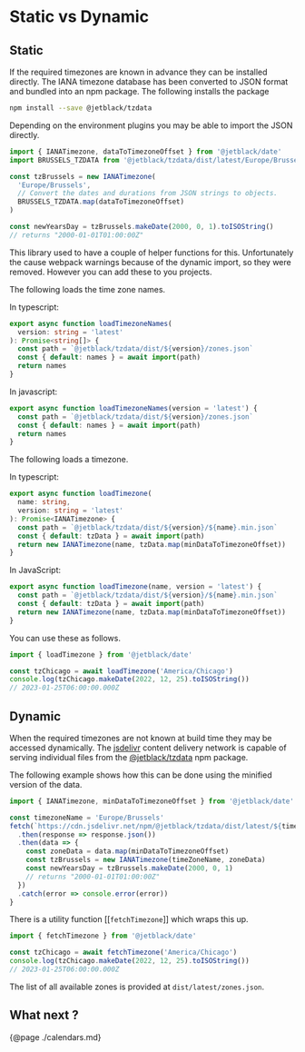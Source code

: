 # Static vs Dynamic

## Static

If the required timezones are known in advance they can be installed directly.
The IANA timezone database has been converted to JSON format and bundled into
an npm package. The following installs the package

```bash
npm install --save @jetblack/tzdata
```

Depending on the environment plugins you may be able to import the JSON directly.

```js
import { IANATimezone, dataToTimezoneOffset } from '@jetblack/date'
import BRUSSELS_TZDATA from '@jetblack/tzdata/dist/latest/Europe/Brussels.json'

const tzBrussels = new IANATimezone(
  'Europe/Brussels',
  // Convert the dates and durations from JSON strings to objects.
  BRUSSELS_TZDATA.map(dataToTimezoneOffset)
)

const newYearsDay = tzBrussels.makeDate(2000, 0, 1).toISOString()
// returns "2000-01-01T01:00:00Z"
```

This library used to have a couple of helper functions for this.
Unfortunately the cause webpack warnings because of the dynamic import,
so they were removed. However you can add these to you projects.

The following loads the time zone names.

In typescript:

```ts
export async function loadTimezoneNames(
  version: string = 'latest'
): Promise<string[]> {
  const path = `@jetblack/tzdata/dist/${version}/zones.json`
  const { default: names } = await import(path)
  return names
}
```

In javascript:

```js
export async function loadTimezoneNames(version = 'latest') {
  const path = `@jetblack/tzdata/dist/${version}/zones.json`
  const { default: names } = await import(path)
  return names
}
```

The following loads a timezone.

In typescript:

```ts
export async function loadTimezone(
  name: string,
  version: string = 'latest'
): Promise<IANATimezone> {
  const path = `@jetblack/tzdata/dist/${version}/${name}.min.json`
  const { default: tzData } = await import(path)
  return new IANATimezone(name, tzData.map(minDataToTimezoneOffset))
}
```

In JavaScript:

```js
export async function loadTimezone(name, version = 'latest') {
  const path = `@jetblack/tzdata/dist/${version}/${name}.min.json`
  const { default: tzData } = await import(path)
  return new IANATimezone(name, tzData.map(minDataToTimezoneOffset))
}
```

You can use these as follows.

```js
import { loadTimezone } from '@jetblack/date'

const tzChicago = await loadTimezone('America/Chicago')
console.log(tzChicago.makeDate(2022, 12, 25).toISOString())
// 2023-01-25T06:00:00.000Z
```

## Dynamic

When the required timezones are not known at build time they may be accessed dynamically.
The [jsdelivr](https://www.jsdelivr.com/) content delivery network
is capable of serving individual files from the
[@jetblack/tzdata](https://www.npmjs.com/package/@jetblack/tzdata) npm package.

The following example shows how this can be done using the minified version
of the data.

```js
import { IANATimezone, minDataToTimezoneOffset } from '@jetblack/date'

const timezoneName = 'Europe/Brussels'
fetch(`https://cdn.jsdelivr.net/npm/@jetblack/tzdata/dist/latest/${timezoneName}.min.json`)
  .then(response => response.json())
  .then(data => {
    const zoneData = data.map(minDataToTimezoneOffset)
    const tzBrussels = new IANATimezone(timeZoneName, zoneData)
    const newYearsDay = tzBrussels.makeDate(2000, 0, 1)
    // returns "2000-01-01T01:00:00Z"
  })
  .catch(error => console.error(error))
}
```

There is a utility function [[`fetchTimezone`]] which wraps this up.

```js
import { fetchTimezone } from '@jetblack/date'

const tzChicago = await fetchTimezone('America/Chicago')
console.log(tzChicago.makeDate(2022, 12, 25).toISOString())
// 2023-01-25T06:00:00.000Z
```

The list of all available zones is provided at `dist/latest/zones.json`.

## What next ?

{@page ./calendars.md}
